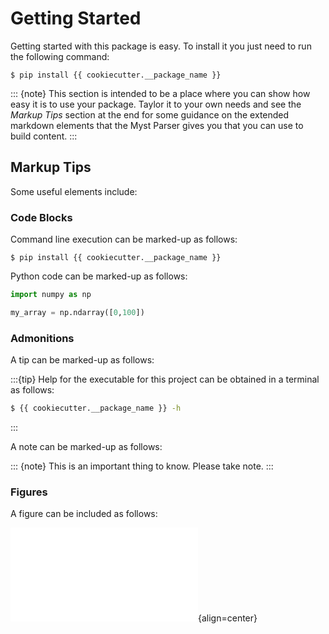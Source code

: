 # Getting Started

Getting started with this package is easy.  To install it you just need to run the following command:
```console
$ pip install {{ cookiecutter.__package_name }}
```

::: {note}
This section is intended to be a place where you can show how easy it is to use your package.
Taylor it to your own needs and see the *Markup Tips* section at the end for some guidance on
the extended markdown elements that the Myst Parser gives you that you can use to build
content.
:::

## Markup Tips

Some useful elements include:

### Code Blocks

Command line execution can be marked-up as follows:

```console
$ pip install {{ cookiecutter.__package_name }}
```

Python code can be marked-up as follows:

```Python
import numpy as np

my_array = np.ndarray([0,100])
```

### Admonitions

A tip can be marked-up as follows:

:::{tip}
Help for the executable for this project can be obtained in a terminal as follows:
```sh
$ {{ cookiecutter.__package_name }} -h
```
:::

A note can be marked-up as follows:

::: {note}
This is an important thing to know.  Please take note.
:::

### Figures

A figure can be included as follows:

![Figure 1](assets/figure_example.pdf){align=center}
